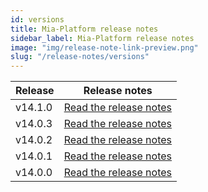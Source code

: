 ```yaml
---
id: versions
title: Mia-Platform release notes
sidebar_label: Mia-Platform release notes
image: "img/release-note-link-preview.png"
slug: "/release-notes/versions"
---
```

| Release | Release notes                                       |
|---------|-----------------------------------------------------|
| v14.1.0 | [Read the release notes](/release-notes/v14.1.0.md) |
| v14.0.3 | [Read the release notes](/release-notes/v14.0.3.md) |
| v14.0.2 | [Read the release notes](/release-notes/v14.0.2.md) |
| v14.0.1 | [Read the release notes](/release-notes/v14.0.1.md) |
| v14.0.0 | [Read the release notes](/release-notes/v14.0.0.mdx) |